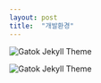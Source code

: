 ```yaml
---
layout: post
title:  "개발환경"
---
```

 ![Gatok Jekyll Theme]({{site.baseurl}}/images/class.PNG)
 
 ![Gatok Jekyll Theme]({{site.baseurl}}/images/db2.PNG)
